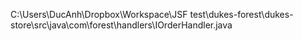 C:\Users\DucAnh\Dropbox\Workspace\JSF test\dukes-forest\dukes-store\src\java\com\forest\handlers\IOrderHandler.java
